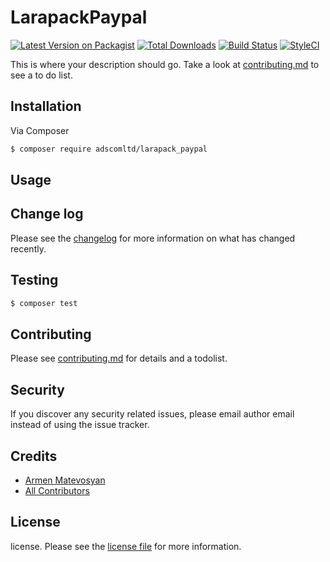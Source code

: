 # LarapackPaypal

[![Latest Version on Packagist][ico-version]][link-packagist]
[![Total Downloads][ico-downloads]][link-downloads]
[![Build Status][ico-travis]][link-travis]
[![StyleCI][ico-styleci]][link-styleci]

This is where your description should go. Take a look at [contributing.md](contributing.md) to see a to do list.

## Installation

Via Composer

``` bash
$ composer require adscomltd/larapack_paypal
```

## Usage

## Change log

Please see the [changelog](changelog.md) for more information on what has changed recently.

## Testing

``` bash
$ composer test
```

## Contributing

Please see [contributing.md](contributing.md) for details and a todolist.

## Security

If you discover any security related issues, please email author email instead of using the issue tracker.

## Credits

- [Armen Matevosyan][link-author]
- [All Contributors][link-contributors]

## License

license. Please see the [license file](license.md) for more information.

[ico-version]: https://img.shields.io/packagist/v/adscomltd/larapack_paypal.svg?style=flat-square
[ico-downloads]: https://img.shields.io/packagist/dt/adscomltd/larapack_paypal.svg?style=flat-square
[ico-travis]: https://img.shields.io/travis/adscomltd/larapack_paypal/master.svg?style=flat-square
[ico-styleci]: https://styleci.io/repos/12345678/shield

[link-packagist]: https://packagist.org/packages/adscomltd/larapack_paypal
[link-downloads]: https://packagist.org/packages/adscomltd/larapack_paypal
[link-travis]: https://travis-ci.org/adscomltd/larapack_paypal
[link-styleci]: https://styleci.io/repos/12345678
[link-author]: https://github.com/aamatevosyan
[link-contributors]: ../../contributors
